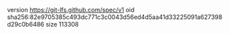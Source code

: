 version https://git-lfs.github.com/spec/v1
oid sha256:82e9705385c493dc771c3c0043d56ed4d5aa41d33225091a627398d29c0b6486
size 113308
